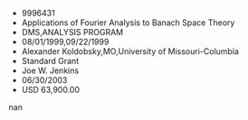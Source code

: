 
* 9996431
* Applications of Fourier Analysis to Banach Space Theory
* DMS,ANALYSIS PROGRAM
* 08/01/1999,09/22/1999
* Alexander Koldobsky,MO,University of Missouri-Columbia
* Standard Grant
* Joe W. Jenkins
* 06/30/2003
* USD 63,900.00

nan
